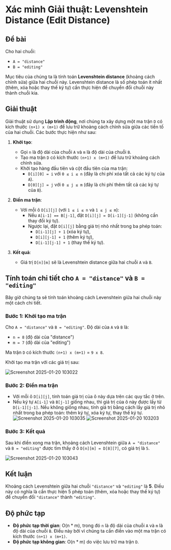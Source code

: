 # Xác minh Giải thuật: Levenshtein Distance (Edit Distance)

## Đề bài

Cho hai chuỗi:

- `A = "distance"`
- `B = "editing"`

Mục tiêu của chúng ta là tính toán **Levenshtein distance** (khoảng cách chỉnh sửa) giữa hai chuỗi này. Levenshtein distance là số phép toán ít nhất (thêm, xóa hoặc thay thế ký tự) cần thực hiện để chuyển đổi chuỗi này thành chuỗi kia.

## Giải thuật

Giải thuật sử dụng **Lập trình động**, nơi chúng ta xây dựng một ma trận `D` có kích thước `(n+1) x (m+1)` để lưu trữ khoảng cách chỉnh sửa giữa các tiền tố của hai chuỗi. Các bước thực hiện như sau:

1. **Khởi tạo**:
   - Gọi `n` là độ dài của chuỗi `A` và `m` là độ dài của chuỗi `B`.
   - Tạo ma trận `D` có kích thước `(n+1) x (m+1)` để lưu trữ khoảng cách chỉnh sửa.
   - Khởi tạo hàng đầu tiên và cột đầu tiên của ma trận:
     - `D[i][0] = i` với `0 ≤ i ≤ n` (đây là chi phí xóa tất cả các ký tự của `A`).
     - `D[0][j] = j` với `0 ≤ j ≤ m` (đây là chi phí thêm tất cả các ký tự của `B`).

2. **Điền ma trận**:
   - Với mỗi ô `D[i][j]` (với `1 ≤ i ≤ n` và `1 ≤ j ≤ m`):
     - Nếu `A[i-1] == B[j-1]`, đặt `D[i][j] = D[i-1][j-1]` (không cần thay đổi ký tự).
     - Ngược lại, đặt `D[i][j]` bằng giá trị nhỏ nhất trong ba phép toán:
       - `D[i-1][j] + 1` (xóa ký tự),
       - `D[i][j-1] + 1` (thêm ký tự),
       - `D[i-1][j-1] + 1` (thay thế ký tự).

3. **Kết quả**:
   - Giá trị `D[n][m]` sẽ là Levenshtein distance giữa hai chuỗi `A` và `B`.

## Tính toán chi tiết cho `A = "distance"` và `B = "editing"`

Bây giờ chúng ta sẽ tính toán khoảng cách Levenshtein giữa hai chuỗi này một cách chi tiết.

### Bước 1: Khởi tạo ma trận

Cho `A = "distance"` và `B = "editing"`. Độ dài của `A` và `B` là:

- `n = 8` (độ dài của "distance")
- `m = 7` (độ dài của "editing")

Ma trận `D` có kích thước `(n+1) x (m+1)` = `9 x 8`.

Khởi tạo ma trận với các giá trị sau:

![Screenshot 2025-01-20 103022](https://github.com/user-attachments/assets/66af8185-99a1-403b-952c-0194981e8e8c)

### Bước 2: Điền ma trận

- Với mỗi ô `D[i][j]`, tính toán giá trị của ô này dựa trên các quy tắc ở trên.
- Nếu ký tự `A[i-1]` và `B[j-1]` giống nhau, thì giá trị của ô này được lấy từ `D[i-1][j-1]`. Nếu không giống nhau, tính giá trị bằng cách lấy giá trị nhỏ nhất trong ba phép toán: thêm ký tự, xóa ký tự, thay thế ký tự.
![Screenshot 2025-01-20 103035](https://github.com/user-attachments/assets/6fe11d38-2544-4283-8216-366238b5a227)
![Screenshot 2025-01-20 103203](https://github.com/user-attachments/assets/2ccecd18-1af3-4caf-8a3d-c559ab427d3a)


### Bước 3: Kết quả

Sau khi điền xong ma trận, khoảng cách Levenshtein giữa `A = "distance"` và `B = "editing"` được tìm thấy ở ô `D[n][m] = D[8][7]`, có giá trị là `5`.

![Screenshot 2025-01-20 103043](https://github.com/user-attachments/assets/1b890218-ac49-4ca9-83e3-32d95762c7e1)

## Kết luận

Khoảng cách Levenshtein giữa hai chuỗi `"distance"` và `"editing"` là **5**. Điều này có nghĩa là cần thực hiện 5 phép toán (thêm, xóa hoặc thay thế ký tự) để chuyển đổi `"distance"` thành `"editing"`.

## Độ phức tạp

- **Độ phức tạp thời gian**: O(n * m), trong đó `n` là độ dài của chuỗi `A` và `m` là độ dài của chuỗi `B`. Điều này bởi vì chúng ta cần điền vào một ma trận có kích thước `(n+1) x (m+1)`.
- **Độ phức tạp không gian**: O(n * m) do việc lưu trữ ma trận `D`.


